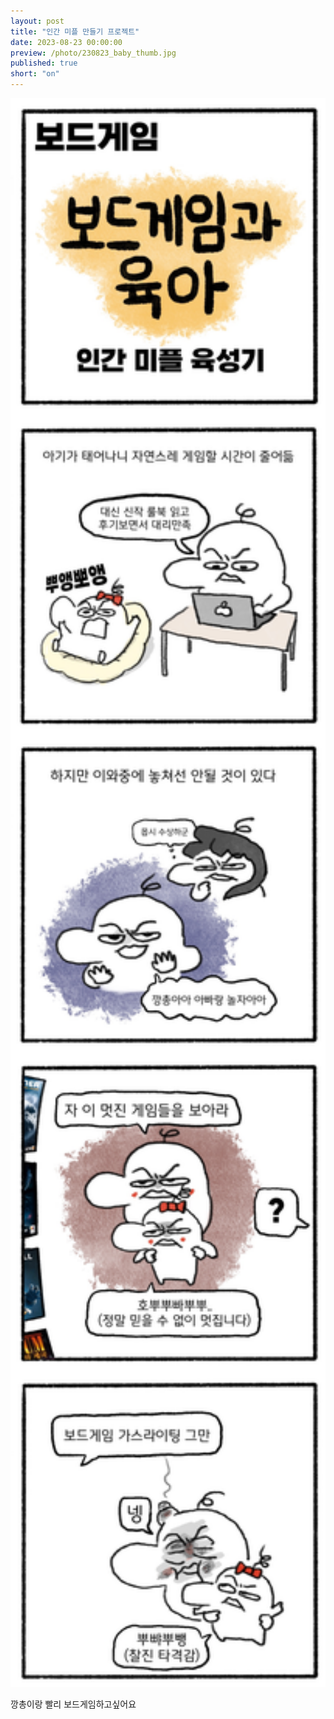 ```yaml
---
layout: post
title: "인간 미플 만들기 프로젝트"
date: 2023-08-23 00:00:00
preview: /photo/230823_baby_thumb.jpg
published: true
short: "on"
---
```


<img src="/photo/230823_baby.jpg" width="1000">

깡총이랑 빨리 보드게임하고싶어요